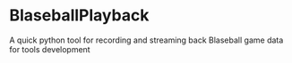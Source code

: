 # BlaseballPlayback
A quick python tool for recording and streaming back Blaseball game data for tools development
